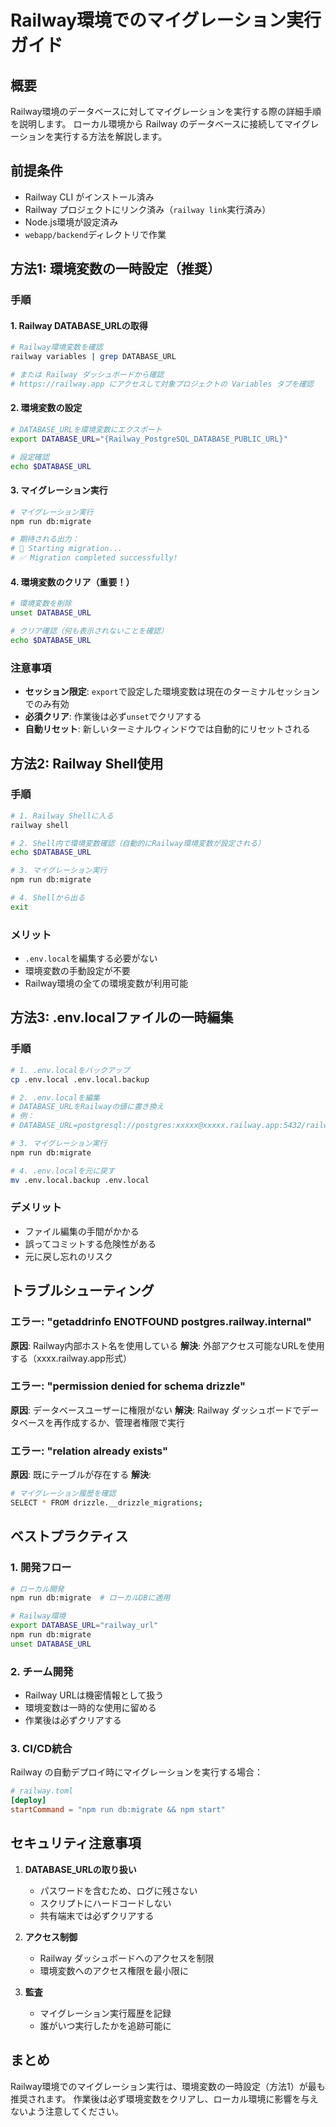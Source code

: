 # Railway環境でのマイグレーション実行ガイド

## 概要

Railway環境のデータベースに対してマイグレーションを実行する際の詳細手順を説明します。
ローカル環境から Railway のデータベースに接続してマイグレーションを実行する方法を解説します。

## 前提条件

- Railway CLI がインストール済み
- Railway プロジェクトにリンク済み（`railway link`実行済み）
- Node.js環境が設定済み
- `webapp/backend`ディレクトリで作業

## 方法1: 環境変数の一時設定（推奨）

### 手順

#### 1. Railway DATABASE_URLの取得

```bash
# Railway環境変数を確認
railway variables | grep DATABASE_URL

# または Railway ダッシュボードから確認
# https://railway.app にアクセスして対象プロジェクトの Variables タブを確認
```

#### 2. 環境変数の設定

```bash
# DATABASE_URLを環境変数にエクスポート
export DATABASE_URL="{Railway_PostgreSQL_DATABASE_PUBLIC_URL}"

# 設定確認
echo $DATABASE_URL
```

#### 3. マイグレーション実行

```bash
# マイグレーション実行
npm run db:migrate

# 期待される出力：
# 🚀 Starting migration...
# ✅ Migration completed successfully!
```

#### 4. 環境変数のクリア（重要！）

```bash
# 環境変数を削除
unset DATABASE_URL

# クリア確認（何も表示されないことを確認）
echo $DATABASE_URL
```

### 注意事項

- **セッション限定**: `export`で設定した環境変数は現在のターミナルセッションでのみ有効
- **必須クリア**: 作業後は必ず`unset`でクリアする
- **自動リセット**: 新しいターミナルウィンドウでは自動的にリセットされる

## 方法2: Railway Shell使用

### 手順

```bash
# 1. Railway Shellに入る
railway shell

# 2. Shell内で環境変数確認（自動的にRailway環境変数が設定される）
echo $DATABASE_URL

# 3. マイグレーション実行
npm run db:migrate

# 4. Shellから出る
exit
```

### メリット
- `.env.local`を編集する必要がない
- 環境変数の手動設定が不要
- Railway環境の全ての環境変数が利用可能

## 方法3: .env.localファイルの一時編集

### 手順

```bash
# 1. .env.localをバックアップ
cp .env.local .env.local.backup

# 2. .env.localを編集
# DATABASE_URLをRailwayの値に書き換え
# 例：
# DATABASE_URL=postgresql://postgres:xxxxx@xxxxx.railway.app:5432/railway

# 3. マイグレーション実行
npm run db:migrate

# 4. .env.localを元に戻す
mv .env.local.backup .env.local
```

### デメリット
- ファイル編集の手間がかかる
- 誤ってコミットする危険性がある
- 元に戻し忘れのリスク

## トラブルシューティング

### エラー: "getaddrinfo ENOTFOUND postgres.railway.internal"

**原因**: Railway内部ホスト名を使用している
**解決**: 外部アクセス可能なURLを使用する（xxxx.railway.app形式）

### エラー: "permission denied for schema drizzle"

**原因**: データベースユーザーに権限がない
**解決**: Railway ダッシュボードでデータベースを再作成するか、管理者権限で実行

### エラー: "relation already exists"

**原因**: 既にテーブルが存在する
**解決**: 
```bash
# マイグレーション履歴を確認
SELECT * FROM drizzle.__drizzle_migrations;
```

## ベストプラクティス

### 1. 開発フロー

```bash
# ローカル開発
npm run db:migrate  # ローカルDBに適用

# Railway環境
export DATABASE_URL="railway_url"
npm run db:migrate
unset DATABASE_URL
```

### 2. チーム開発

- Railway URLは機密情報として扱う
- 環境変数は一時的な使用に留める
- 作業後は必ずクリアする

### 3. CI/CD統合

Railway の自動デプロイ時にマイグレーションを実行する場合：

```toml
# railway.toml
[deploy]
startCommand = "npm run db:migrate && npm start"
```

## セキュリティ注意事項

1. **DATABASE_URLの取り扱い**
   - パスワードを含むため、ログに残さない
   - スクリプトにハードコードしない
   - 共有端末では必ずクリアする

2. **アクセス制御**
   - Railway ダッシュボードへのアクセスを制限
   - 環境変数へのアクセス権限を最小限に

3. **監査**
   - マイグレーション実行履歴を記録
   - 誰がいつ実行したかを追跡可能に

## まとめ

Railway環境でのマイグレーション実行は、環境変数の一時設定（方法1）が最も推奨されます。
作業後は必ず環境変数をクリアし、ローカル環境に影響を与えないよう注意してください。